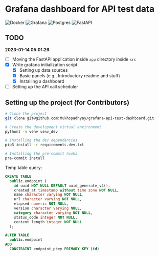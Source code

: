 # Grafana dashboard for API test data

![Docker](https://img.shields.io/badge/docker-%230db7ed.svg?style=for-the-badge&logo=docker&logoColor=white) ![Grafana](https://img.shields.io/badge/grafana-%23F46800.svg?style=for-the-badge&logo=grafana&logoColor=white) ![Postgres](https://img.shields.io/badge/postgres-%23316192.svg?style=for-the-badge&logo=postgresql&logoColor=white) ![FastAPI](https://img.shields.io/badge/FastAPI-005571?style=for-the-badge&logo=fastapi)

## TODO

**2023-01-14 05:01:26**

+ [ ] Moving the FastAPI application inside `app` directory inside `src`
+ [x] Write grafana initialization script
  + [x] Setting up data sources
  + [x] Basic panels (e.g., Introductory readme and stuff)
  + [x] Installing a dashboard
+ [ ] Setting up the API call scheduler

## Setting up the project (for Contributors)
```bash
# Clone the project
git clone git@github.com:Mukhopadhyay/grafana-api-test-dashboard.git

# Create the development virtual environment
python3 -m venv venv_dev

# Installing the dev dependencies
pip3 install -r requirements.dev.txt

# Installing the pre-commit hooks
pre-commit install
```

Temp table query:

```sql
CREATE TABLE
  public.endpoint (
    id uuid NOT NULL DEFAULT uuid_generate_v4(),
    created_at timestamp without time zone NOT NULL,
    name character varying NOT NULL,
    url character varying NOT NULL,
    elapsed numeric NOT NULL,
    version character varying NULL,
    category character varying NOT NULL,
    status_code integer NOT NULL,
    content_length integer NOT NULL
  );

ALTER TABLE
  public.endpoint
ADD
  CONSTRAINT endpoint_pkey PRIMARY KEY (id)
```
